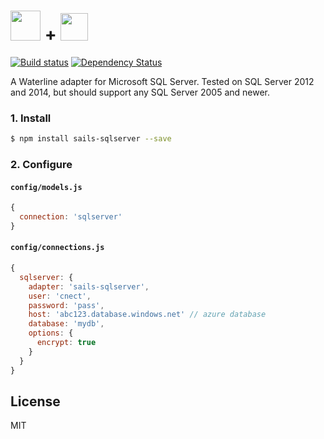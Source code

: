 # <img src="http://cdn.tjw.io/images/sails-logo.png" height='48px' /> + <img src="http://cdn.tjw.io/images/sqlserver_logo.png" height='44px' />
[![Build status][ci-image]][ci-url]
[![Dependency Status][daviddm-image]][daviddm-url]

A Waterline adapter for Microsoft SQL Server. Tested on SQL Server 2012 and 2014, but should support any SQL Server 2005 and newer.

### 1. Install
```sh
$ npm install sails-sqlserver --save
```

### 2. Configure

#### `config/models.js`
```js
{
  connection: 'sqlserver'
}
```

#### `config/connections.js`
```js
{
  sqlserver: {
    adapter: 'sails-sqlserver',
    user: 'cnect',
    password: 'pass',
    host: 'abc123.database.windows.net' // azure database
    database: 'mydb',
    options: {
      encrypt: true
    }
  }
}
```

## License
MIT

[sails-logo]: http://cdn.tjw.io/images/sails-logo.png
[sails-url]: https://sailsjs.org
[ci-image]: https://img.shields.io/circleci/project/cnect/sails-mssql.svg?style=flat-square
[ci-url]: https://circleci.com/gh/cnect/sails-mssql
[daviddm-image]: http://img.shields.io/david/cnect/sails-mssql.svg?style=flat-square
[daviddm-url]: https://david-dm.org/cnect/sails-mssql
